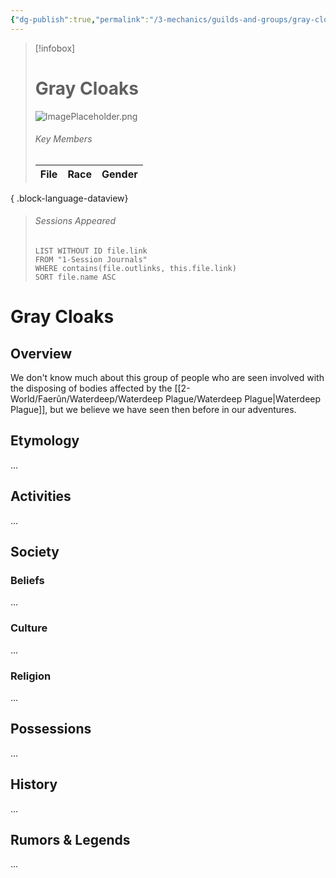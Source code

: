```yaml
---
{"dg-publish":true,"permalink":"/3-mechanics/guilds-and-groups/gray-cloaks/","tags":["Category/Group"],"created":"2025-02-23T15:15:16.016-05:00","updated":"2025-02-24T20:33:13.261-05:00"}
---
```


> [!infobox]
> # Gray Cloaks
> ![ImagePlaceholder.png](/img/user/z_Assets/Placeholder%20Images/ImagePlaceholder.png)
> ###### Key Members
>  | File | Race | Gender |
> | ---- | ---- | ------ |
> 
{ .block-language-dataview}
> ###### Sessions Appeared
> ```dataview  
> LIST WITHOUT ID file.link  
> FROM "1-Session Journals"  
> WHERE contains(file.outlinks, this.file.link)  
> SORT file.name ASC
# Gray Cloaks
## Overview
We don't know much about this group of people who are seen involved with the disposing of bodies affected by the [[2-World/Faerûn/Waterdeep/Waterdeep Plague/Waterdeep Plague\|Waterdeep Plague]], but we believe we have seen then before in our adventures.

## Etymology
...
## Activities
...

## Society
### Beliefs
...
### Culture
...

### Religion
...

## Possessions
...

## History
...

## Rumors & Legends
...


